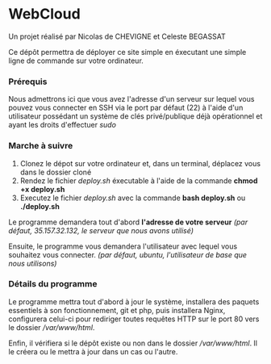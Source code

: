 # WebCloud

Un projet réalisé par Nicolas de CHEVIGNE et Celeste BEGASSAT

Ce dépôt permettra de déployer ce site simple en éxecutant une simple ligne de commande sur votre ordinateur.

### Prérequis

Nous admettrons ici que vous avez l'adresse d'un serveur sur lequel vous pouvez
vous connecter en SSH via le port par défaut (22) à l'aide d'un utilisateur possédant
un système de clés privé/publique déjà opérationnel et ayant les droits d'effectuer _sudo_

### Marche à suivre

1. Clonez le dépot sur votre ordinateur et, dans un terminal, déplacez vous dans le dossier cloné
2. Rendez le fichier _deploy.sh_ éxecutable à l'aide de la commande **chmod +x deploy.sh**
3. Executez le fichier _deploy.sh_ avec la commande **bash deploy.sh** ou **./deploy.sh**

Le programme demandera tout d'abord **l'adresse de votre serveur**
_(par défaut, 35.157.32.132, le serveur que nous avons utilisé)_

Ensuite, le programme vous demandera l'utilisateur avec lequel vous souhaitez vous connecter.
_(par défaut, ubuntu, l'utilisateur de base que nous utilisons)_

### Détails du programme

Le programme mettra tout d'abord à jour le système, installera des paquets essentiels à son fonctionnement,
git et php, puis installera Nginx, configurera celui-ci pour rediriger toutes requêtes HTTP sur le port 80 vers le dossier
_/var/www/html_.

Enfin, il vérifiera si le dépôt existe ou non dans le dossier _/var/www/html_.
Il le créera ou le mettra à jour dans un cas ou l'autre.